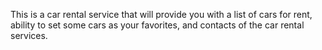 This is a car rental service that will provide you with a list of cars for rent, ability to set some cars as your favorites, and contacts of the car rental services.
